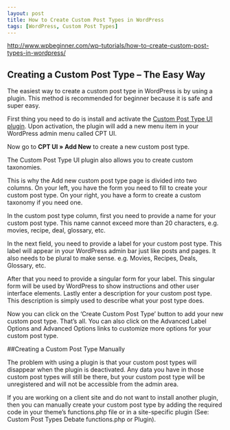 ```yaml
---
layout: post
title: How to Create Custom Post Types in WordPress
tags: [WordPress, Custom Post Types]
---
```

<a target="_blank" href="http://www.wpbeginner.com/wp-tutorials/how-to-create-custom-post-types-in-wordpress/">http://www.wpbeginner.com/wp-tutorials/how-to-create-custom-post-types-in-wordpress/</a>

## Creating a Custom Post Type – The Easy Way

The easiest way to create a custom post type in WordPress is by using a plugin. This method is recommended for beginner because it is safe and super easy.

First thing you need to do is install and activate the  <a href="https://wordpress.org/plugins/custom-post-type-ui/">Custom Post Type UI plugin</a>. Upon activation, the plugin will add a new menu item in your WordPress admin menu called CPT UI.

Now go to <b>CPT UI » Add New</b> to create a new custom post type.

The Custom Post Type UI plugin also allows you to create custom taxonomies.

This is why the Add new custom post type page is divided into two columns. On your left, you have the form you need to fill to create your custom post type. On your right, you have a form to create a custom taxonomy if you need one.

In the custom post type column, first you need to provide a name for your custom post type. This name cannot exceed more than 20 characters, e.g. movies, recipe, deal, glossary, etc.

In the next field, you need to provide a label for your custom post type. This label will appear in your WordPress admin bar just like posts and pages. It also needs to be plural to make sense. e.g. Movies, Recipes, Deals, Glossary, etc.

After that you need to provide a singular form for your label. This singular form will be used by WordPress to show instructions and other user interface elements.
Lastly enter a description for your custom post type. This description is simply used to describe what your post type does.

Now you can click on the ‘Create Custom Post Type’ button to add your new custom post type. That’s all.
You can also click on the Advanced Label Options and Advanced Options links to customize more options for your custom post type.

##Creating a Custom Post Type Manually

The problem with using a plugin is that your custom post types will disappear when the plugin is deactivated. Any data you have in those custom post types will still be there, but your custom post type will be unregistered and will not be accessible from the admin area.

If you are working on a client site and do not want to install another plugin, then you can manually create your custom post type by adding the required code in your theme’s functions.php file or in a site-specific plugin (See: Custom Post Types Debate functions.php or Plugin).